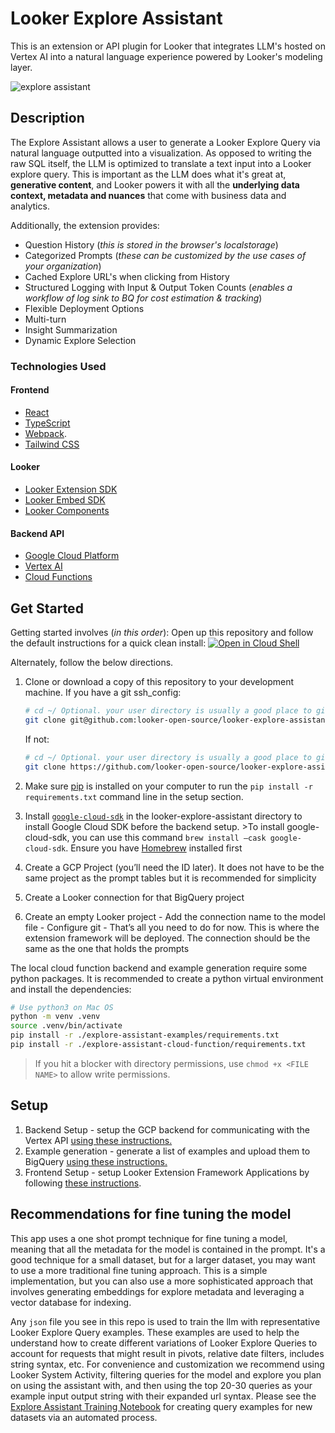 # Looker Explore Assistant

This is an extension or API plugin for Looker that integrates LLM's hosted on Vertex AI into a natural language experience powered by Looker's modeling layer.

![explore assistant](./static/explore-assistant.gif)

## Description

The Explore Assistant allows a user to generate a Looker Explore Query via natural language outputted into a visualization. As opposed to writing the raw SQL itself, the LLM is optimized to translate a text input into a Looker explore query. This is important as the LLM does what it's great at, **generative content**, and Looker powers it with all the **underlying data context, metadata and nuances** that come with business data and analytics.

Additionally, the extension provides:

 - Question History (*this is stored in the browser's localstorage*)
 - Categorized Prompts (*these can be customized by the use cases of your organization*)
 - Cached Explore URL's when clicking from History
 - Structured Logging with Input & Output Token Counts (*enables a workflow of log sink to BQ for cost estimation & tracking*)
 - Flexible Deployment Options
 - Multi-turn
 - Insight Summarization
 - Dynamic Explore Selection

### Technologies Used
#### Frontend
- [React](https://reactjs.org/)
- [TypeScript](https://www.typescriptlang.org/)
- [Webpack](https://webpack.js.org/).
- [Tailwind CSS](https://tailwindcss.com/)

#### Looker
- [Looker Extension SDK](https://github.com/looker-open-source/sdk-codegen/tree/main/packages/extension-sdk-react)
- [Looker Embed SDK](https://cloud.google.com/looker/docs/embed-sdk)
- [Looker Components](https://cloud.google.com/looker/docs/components)

#### Backend API
- [Google Cloud Platform](https://cloud.google.com/)
- [Vertex AI](https://cloud.google.com/vertex-ai)
- [Cloud Functions](https://cloud.google.com/functions)

## Get Started

Getting started involves (*in this order*):
 Open up this repository and follow the default instructions for a quick clean install: 
   [![Open in Cloud Shell](https://gstatic.com/cloudssh/images/open-btn.svg)](https://ssh.cloud.google.com/cloudshell/editor?cloudshell_git_repo=https://github.com/bytecodeio/looker-explore-assistant&cloudshell_workspace=./&cloudshell_tutorial=explore-assistant-backend/cloudshell_README.md&shellonly=true&cloudshell_git_branch=marketplace_deploy)

Alternately, follow the below directions.
1. Clone or download a copy of this repository to your development machine.
   If you have a git ssh_config:
   ```bash
   # cd ~/ Optional. your user directory is usually a good place to git clone to.
   git clone git@github.com:looker-open-source/looker-explore-assistant.git
   ```

   If not:
   ```bash
   # cd ~/ Optional. your user directory is usually a good place to git clone to.
   git clone https://github.com/looker-open-source/looker-explore-assistant.git
   ```
  
2. Make sure [pip](https://pip.pypa.io/en/stable/cli/pip_install/) is installed on your computer to run the `pip install -r requirements.txt` command line in the setup section.     
3. Install [`google-cloud-sdk`](https://cloud.google.com/sdk/docs/install) in the looker-explore-assistant directory to install Google Cloud SDK before the backend setup. 
        >To install google-cloud-sdk, you can use this command `brew install —cask google-cloud-sdk`. Ensure you have [Homebrew](https://brew.sh/) installed first
4. Create a GCP Project (you’ll need the ID later). It does not have to be the same project as the prompt tables but it is recommended for simplicity
5. Create a Looker connection for that BigQuery project
6. Create an empty Looker project
       - Add the connection name to the model file
       - Configure git
       - That’s all you need to do for now. This is where the extension framework will be deployed. The connection should be the same as the one that holds the prompts

The local cloud function backend and example generation require some python packages. It is recommended to create a python virtual environment and install the dependencies:

```bash
# Use python3 on Mac OS
python -m venv .venv
source .venv/bin/activate 
pip install -r ./explore-assistant-examples/requirements.txt
pip install -r ./explore-assistant-cloud-function/requirements.txt 
```
> If you hit a blocker with directory permissions, use `chmod +x <FILE NAME>` to allow write permissions.

## Setup

1. Backend Setup - setup the GCP backend for communicating with the Vertex API [using these instructions.](./explore-assistant-backend/README.md)
2. Example generation - generate a list of examples and upload them to BigQuery [using these instructions.](./explore-assistant-examples/README.md)
3. Frontend Setup - setup Looker Extension Framework Applications by following [these instructions](./explore-assistant-extension/README.md).

## Recommendations for fine tuning the model

This app uses a one shot prompt technique for fine tuning a model, meaning that all the metadata for the model is contained in the prompt. It's a good technique for a small dataset, but for a larger dataset, you may want to use a more traditional fine tuning approach. This is a simple implementation, but you can also use a more sophisticated approach that involves generating embeddings for explore metadata and leveraging a vector database for indexing.

Any `json` file you see in this repo is used to train the llm with representative Looker Explore Query examples. These examples are used to help the understand how to create different variations of Looker Explore Queries to account for requests that might result in pivots, relative date filters, includes string syntax, etc. For convenience and customization we recommend using Looker System Activity, filtering queries for the model and explore you plan on using the assistant with, and then using the top 20-30 queries as your example input output string with their expanded url syntax. Please see the [Explore Assistant Training Notebook](./explore-assistant-training/) for creating query examples for new datasets via an automated process.
